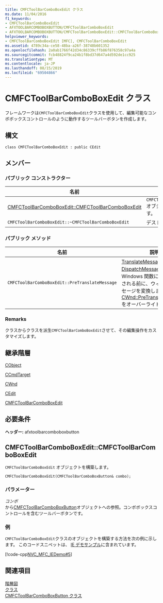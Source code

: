 ```yaml
---
title: CMFCToolBarComboBoxEdit クラス
ms.date: 11/04/2016
f1_keywords:
- CMFCToolBarComboBoxEdit
- AFXTOOLBARCOMBOBOXBUTTON/CMFCToolBarComboBoxEdit
- AFXTOOLBARCOMBOBOXBUTTON/CMFCToolBarComboBoxEdit::CMFCToolBarComboBoxEdit
helpviewer_keywords:
- CMFCToolBarComboBoxEdit [MFC], CMFCToolBarComboBoxEdit
ms.assetid: 4789c34a-ce58-48ba-a26f-38748b601352
ms.openlocfilehash: 2a0ab1766f42d34c86339cffb86f876358c97a4a
ms.sourcegitcommit: fcb48824f9ca24b1f8bd37d647a4d592de1cc925
ms.translationtype: MT
ms.contentlocale: ja-JP
ms.lasthandoff: 08/15/2019
ms.locfileid: "69504866"
---
```

# <a name="cmfctoolbarcomboboxedit-class"></a>CMFCToolBarComboBoxEdit クラス

フレームワークは`CMFCToolBarComboBoxEdit`クラスを使用して、編集可能なコンボボックスコントロールのように動作するツールバーボタンを作成します。

## <a name="syntax"></a>構文

```
class CMFCToolBarComboBoxEdit : public CEdit
```

## <a name="members"></a>メンバー

### <a name="public-constructors"></a>パブリック コンストラクター

|名前|説明|
|----------|-----------------|
|[CMFCToolBarComboBoxEdit::CMFCToolBarComboBoxEdit](#cmfctoolbarcomboboxedit)|`CMFCToolBarComboBoxEdit` オブジェクトを構築します。|
|`CMFCToolBarComboBoxEdit::~CMFCToolBarComboBoxEdit`|デストラクターです。|

### <a name="public-methods"></a>パブリック メソッド

|名前|説明|
|----------|-----------------|
|`CMFCToolBarComboBoxEdit::PreTranslateMessage`|[TranslateMessage](/windows/win32/api/winuser/nf-winuser-translatemessage)および[DispatchMessage](/windows/win32/api/winuser/nf-winuser-dispatchmessage)の Windows 関数にディスパッチされる前に、ウィンドウメッセージを変換します。 ( [CWnd::PreTranslateMessage](../../mfc/reference/cwnd-class.md#pretranslatemessage)をオーバーライドします)。|

### <a name="remarks"></a>Remarks

クラスからクラスを派生`CMFCToolBarComboBoxEdit`させて、その編集操作をカスタマイズします。

## <a name="inheritance-hierarchy"></a>継承階層

[CObject](../../mfc/reference/cobject-class.md)

[CCmdTarget](../../mfc/reference/ccmdtarget-class.md)

[CWnd](../../mfc/reference/cwnd-class.md)

[CEdit](../../mfc/reference/cedit-class.md)

[CMFCToolBarComboBoxEdit](../../mfc/reference/cmfctoolbarcomboboxedit-class.md)

## <a name="requirements"></a>必要条件

**ヘッダー:** afxtoolbarcomboboxbutton

##  <a name="cmfctoolbarcomboboxedit"></a>CMFCToolBarComboBoxEdit::CMFCToolBarComboBoxEdit

`CMFCToolBarComboBoxEdit` オブジェクトを構築します。

```
CMFCToolBarComboBoxEdit(CMFCToolBarComboBoxButton& combo);
```

### <a name="parameters"></a>パラメーター

*コンボ*<br/>
から[CMFCToolBarComboBoxButton](../../mfc/reference/cmfctoolbarcomboboxbutton-class.md)オブジェクトへの参照。コンボボックスコントロールを含むツールバーボタンです。

### <a name="example"></a>例

`CMFCToolBarComboBoxEdit`クラスのオブジェクトを構築する方法を次の例に示します。 このコードスニペットは、 [IE デモサンプル](../../overview/visual-cpp-samples.md)に含まれています。

[!code-cpp[NVC_MFC_IEDemo#5](../../mfc/reference/codesnippet/cpp/cmfctoolbarcomboboxedit-class_1.cpp)]

## <a name="see-also"></a>関連項目

[階層図](../../mfc/hierarchy-chart.md)<br/>
[クラス](../../mfc/reference/mfc-classes.md)<br/>
[CMFCToolBarComboBoxButton クラス](../../mfc/reference/cmfctoolbarcomboboxbutton-class.md)
